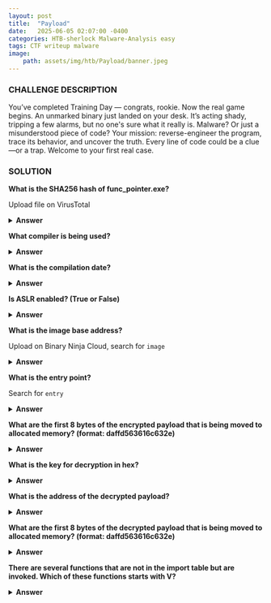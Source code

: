 ```yaml
---
layout: post
title:  "Payload"
date:   2025-06-05 02:07:00 -0400
categories: HTB-sherlock Malware-Analysis easy
tags: CTF writeup malware
image:
    path: assets/img/htb/Payload/banner.jpeg
---
```


### CHALLENGE DESCRIPTION
You’ve completed Training Day — congrats, rookie. Now the real game begins. An unmarked binary just landed on your desk. It’s acting shady, tripping a few alarms, but no one's sure what it really is. Malware? Or just a misunderstood piece of code? Your mission: reverse-engineer the program, trace its behavior, and uncover the truth. Every line of code could be a clue—or a trap. Welcome to your first real case.

### SOLUTION 

**What is the SHA256 hash of func_pointer.exe?**

Upload file on VirusTotal

<details>
<summary><b>Answer</b></summary>
EDD41B4A819F917F81203424730AAF0C24CC95E40ACFC0F1BD90B11DADF58015
</details>

**What compiler is being used?**
<details>
<summary><b>Answer</b></summary>
mingW
</details>

**What is the compilation date?**
<details>
<summary><b>Answer</b></summary>
2023-04-06 15:21:17
</details>

**Is ASLR enabled? (True or False)**
<details>
<summary><b>Answer</b></summary>
False
</details>

**What is the image base address?**

Upload on Binary Ninja Cloud, search for `image`

<details>
<summary><b>Answer</b></summary>
0x140000000
</details>

**What is the entry point?**

Search for `entry`

<details>
<summary><b>Answer</b></summary>
0x1125
</details>

**What are the first 8 bytes of the encrypted payload that is being moved to allocated memory? (format: daffd563616c632e)**
<details>
<summary><b>Answer</b></summary>
unsolved
</details>

**What is the key for decryption in hex?**
<details>
<summary><b>Answer</b></summary>
unsolved
</details>

**What is the address of the decrypted payload?**
<details>
<summary><b>Answer</b></summary>
unsolved
</details>

**What are the first 8 bytes of the decrypted payload that is being moved to allocated memory? (format: daffd563616c632e)**
<details>
<summary><b>Answer</b></summary>
unsolved
</details>

**There are several functions that are not in the import table but are invoked. Which of these functions starts with V?**
<details>
<summary><b>Answer</b></summary>
VirtualAllocEx
</details>

